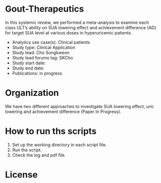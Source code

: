 # Gout-Therapeutics

In this systemic review, we performed a meta-analysis to examine each class ULT’s ability on SUA lowering effect and achievement difference (AD) for target SUA level at various doses in hyperuricemic patients.

* Analytics use case(s): Clinical patients
* Study type: Clinical Application
* Study lead: Cho Sungkweon
* Study lead forums tag: SKCho
* Study start date: 
* Study end date:
* Publications: in progress

# Organization

We have two different approaches to investigate SUA lowering effect, uric lowering and achievement difference (Paper In Progress).


# How to run ths scripts

1. Set up the working directory in each script file.
2. Run the script.
3. Check the log and pdf file.

# License

